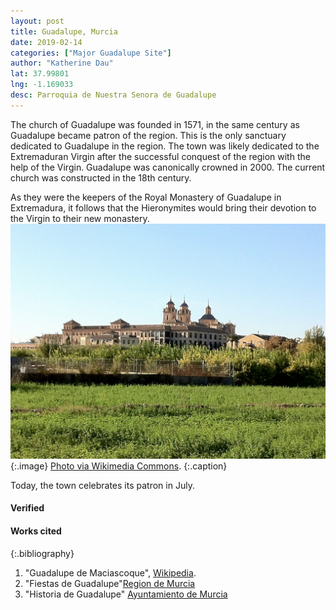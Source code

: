```yaml
---
layout: post
title: Guadalupe, Murcia
date: 2019-02-14
categories: ["Major Guadalupe Site"]
author: "Katherine Dau"
lat: 37.99801
lng: -1.169033
desc: Parroquia de Nuestra Senora de Guadalupe
---
```

The church of Guadalupe was founded in 1571, in the same century as Guadalupe became patron of the region. This is the only sanctuary dedicated to Guadalupe in the region. The town was likely dedicated to the Extremaduran Virgin after the successful conquest of the region with the help of the Virgin. Guadalupe was canonically crowned in 2000. The current church was constructed in the 18th century.

As they were the keepers of the Royal Monastery of Guadalupe in Extremadura, it follows that the Hieronymites would bring their devotion to the Virgin to their new monastery.
![Monastery of Los Jerónimos](images/guad-murcia.jpg)
   {:.image}
[Photo via Wikimedia Commons](https://commons.wikimedia.org/wiki/File:Los_Jer%C3%B3nimos_Guadalupe_Murcia_-_panoramio.jpg).
   {:.caption}

Today, the town celebrates its patron in July.
#### Verified
#### Works cited

{:.bibliography}
1. "Guadalupe de Maciascoque", [Wikipedia](https://es.wikipedia.org/wiki/Guadalupe_de_Maciascoque).
2. "Fiestas de Guadalupe"[Region de Murcia](http://www.regmurcia.com/servlet/s.Sl?sit=a,278,c,369,m,1218&r=ReP-10614-DETALLE_REPORTAJESPADRE)
3. "Historia de Guadalupe" [Ayuntamiento de Murcia](http://www.murcia.es/web/portal/historia23)
